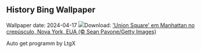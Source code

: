 ## History Bing Wallpaper
Wallpaper date: 2024-04-17
![](https://www.bing.com/th?id=OHR.UnionSquareNYC_PT-BR7552214578_UHD.jpg&w=1000)Download: ['Union Square' em Manhattan no crepúsculo, Nova York, EUA (© Sean Pavone/Getty Images)](https://www.bing.com/th?id=OHR.UnionSquareNYC_PT-BR7552214578_UHD.jpg)

Auto get programm by LtgX
